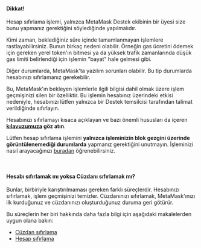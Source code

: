 
#### Dikkat!


Hesap sıfırlama işlemi, yalnızca MetaMask Destek ekibinin bir üyesi size bunu yapmanız gerektiğini söylediğinde yapılmalıdır.



Kimi zaman, beklediğiniz süre içinde tamamlanmayan işlemlere rastlayabilirsiniz. Bunun birkaç nedeni olabilir. Örneğin gas ücretini ödemek için gereken yerel token'ın bitmesi ya da yüksek trafik zamanlarında düşük gas limiti belirlendiği için işlemin "bayat" hale gelmesi gibi.


Diğer durumlarda, MetaMask'ta yazılım sorunları olabilir. Bu tip durumlarda hesabınızı sıfırlamanız gerekebilir.


Bu, MetaMask'ın bekleyen işlemlerle ilgili bilgisi dahil olmak üzere işlem geçmişinizi silen bir özelliktir. Bu işlemin hesabınız üzerindeki etkisi nedeniyle, hesabınızı lütfen yalnızca bir Destek temsilcisi tarafından talimat verildiğinde sıfırlayın.


Hesabınızı sıfırlamayı kısaca açıklayan ve bazı önemli hususları da içeren **[kılavuzumuza](https://support.metamask.io/hc/en-us/articles/360015488891) göz atın**. 


Lütfen hesap sıfırlama işlemini **yalnızca işleminizin blok gezgini üzerinde görüntülenemediği durumlarda** yapmanız gerektiğini unutmayın. İşleminizi nasıl arayacağınızı [buradan](https://support.metamask.io/hc/en-us/articles/360057536611) öğrenebilirsiniz.


 



#### Hesabı sıfırlamak mı yoksa Cüzdanı sıfırlamak mı?


Bunlar, birbiriyle karıştırılmaması gereken farklı süreçlerdir. Hesabınızı sıfırlamak, işlem geçmişinizi temizler. Cüzdanınızı sıfırlamak, MetaMask'ınızı ilk kurduğunuz ve cüzdanınızı oluşturduğunuz duruma geri götürür.


Bu süreçlerin her biri hakkında daha fazla bilgi için aşağıdaki makalelerden uygun olana bakın:


* [Cüzdan sıfırlama](https://support.metamask.io/hc/en-us/articles/4556918516763)
* [Hesap sıfırlama](https://support.metamask.io/hc/en-us/articles/360015488891)


